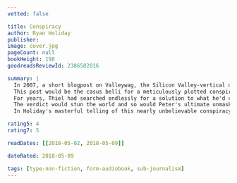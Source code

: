 ```yaml
---
vetted: false

title: Conspiracy
author: Ryan Holiday
publisher:
image: cover.jpg
pageCount: null
bookHeight: 198
goodreadsReviewId: 2386582016

summary: |
  In 2007, a short blogpost on Valleywag, the Silicon Valley-vertical of Gawker Media, outed PayPal founder and billionaire investor Peter Thiel as gay. Thiel's sexuality had been known to close friends and family, but he didn't consider himself a public figure, and believed the information was private.
  This post would be the casus belli for a meticulously plotted conspiracy that would end nearly a decade later with a $140 million dollar judgment against Gawker, its bankruptcy and with Nick Denton, Gawker's CEO and founder, out of a job. Only later would the world learn that Gawker's demise was not incidental—it had been masterminded by Thiel.
  For years, Thiel had searched endlessly for a solution to what he'd come to call the "Gawker Problem." When an unmarked envelope delivered an illegally recorded sex tape of Hogan with his best friend's wife, Gawker had seen the chance for millions of pageviews and to say the things that others were afraid to say. Thiel saw their publication of the tape as the opportunity he was looking for. He would come to pit Hogan against Gawker in a multi-year proxy war through the Florida legal system, while Gawker remained confidently convinced they would prevail as they had over so many other lawsuit—until it was too late.
  The verdict would stun the world and so would Peter's ultimate unmasking as the man who had set it all in motion. Why had he done this? How had no one discovered it? What would this mean—for the First Amendment? For privacy? For culture?
  In Holiday's masterful telling of this nearly unbelievable conspiracy, informed by interviews with all the key players, this case transcends the narrative of how one billionaire took down a media empire or the current state of the free press. It's a study in power, strategy, and one of the most wildly ambitious—and successful—secret plots in recent memory.

rating5: 4
rating7: 5

readDates: [[2018-05-02, 2018-05-09]]

dateRated: 2018-05-09

tags: [type-non-fiction, form-audiobook, sub-journalism]
---
```

